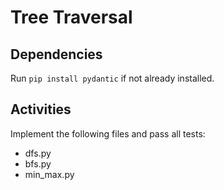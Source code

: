 # Tree Traversal

## Dependencies

Run `pip install pydantic` if not already installed.

## Activities

Implement the following files and pass all tests:

* dfs.py
* bfs.py
* min_max.py
